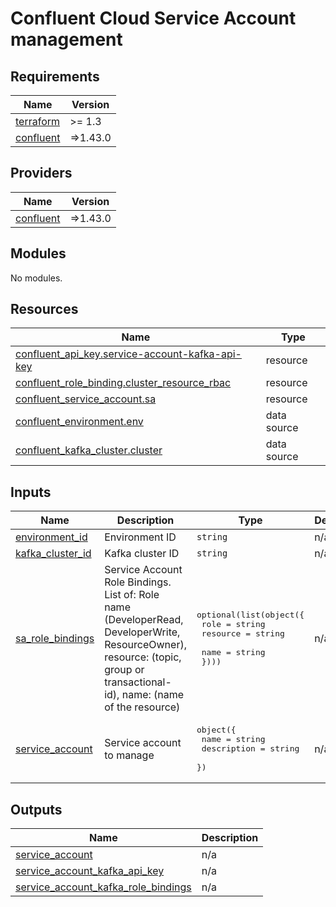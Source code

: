 # Confluent Cloud Service Account management


<!-- BEGIN_TF_DOCS -->
## Requirements

| Name | Version |
|------|---------|
| <a name="requirement_terraform"></a> [terraform](#requirement\_terraform) | >= 1.3 |
| <a name="requirement_confluent"></a> [confluent](#requirement\_confluent) | =>1.43.0 |

## Providers

| Name | Version |
|------|---------|
| <a name="provider_confluent"></a> [confluent](#provider\_confluent) | =>1.43.0 |

## Modules

No modules.

## Resources

| Name | Type |
|------|------|
| [confluent_api_key.service-account-kafka-api-key](https://registry.terraform.io/providers/confluentinc/confluent/>1.43.0/docs/resources/api_key) | resource |
| [confluent_role_binding.cluster_resource_rbac](https://registry.terraform.io/providers/confluentinc/confluent/>1.43.0/docs/resources/role_binding) | resource |
| [confluent_service_account.sa](https://registry.terraform.io/providers/confluentinc/confluent/>1.43.0/docs/resources/service_account) | resource |
| [confluent_environment.env](https://registry.terraform.io/providers/confluentinc/confluent/>1.43.0/docs/data-sources/environment) | data source |
| [confluent_kafka_cluster.cluster](https://registry.terraform.io/providers/confluentinc/confluent/>1.43.0/docs/data-sources/kafka_cluster) | data source |

## Inputs

| Name | Description | Type | Default | Required |
|------|-------------|------|---------|:--------:|
| <a name="input_environment_id"></a> [environment\_id](#input\_environment\_id) | Environment ID | `string` | n/a | yes |
| <a name="input_kafka_cluster_id"></a> [kafka\_cluster\_id](#input\_kafka\_cluster\_id) | Kafka cluster ID | `string` | n/a | yes |
| <a name="input_sa_role_bindings"></a> [sa\_role\_bindings](#input\_sa\_role\_bindings) | Service Account Role Bindings. List of: Role name (DeveloperRead, DeveloperWrite, ResourceOwner), resource: (topic, group or transactional-id), name: (name of the resource) | <pre>optional(list(object({<br>      role = string<br>      resource = string   <br>      name = string<br>    })))</pre> | n/a | yes |
| <a name="input_service_account"></a> [service\_account](#input\_service\_account) | Service account to manage | <pre>object({<br>        name = string<br>        description = string<br>    })</pre> | n/a | yes |

## Outputs

| Name | Description |
|------|-------------|
| <a name="output_service_account"></a> [service\_account](#output\_service\_account) | n/a |
| <a name="output_service_account_kafka_api_key"></a> [service\_account\_kafka\_api\_key](#output\_service\_account\_kafka\_api\_key) | n/a |
| <a name="output_service_account_kafka_role_bindings"></a> [service\_account\_kafka\_role\_bindings](#output\_service\_account\_kafka\_role\_bindings) | n/a |
<!-- END_TF_DOCS -->